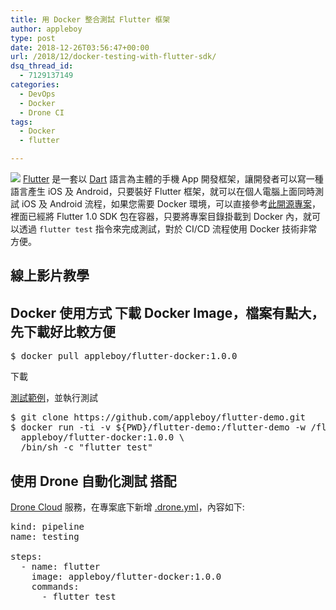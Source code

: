 ```yaml
---
title: 用 Docker 整合測試 Flutter 框架
author: appleboy
type: post
date: 2018-12-26T03:56:47+00:00
url: /2018/12/docker-testing-with-flutter-sdk/
dsq_thread_id:
  - 7129137149
categories:
  - DevOps
  - Docker
  - Drone CI
tags:
  - Docker
  - flutter

---
```

[![][1]][2] [Flutter][3] 是一套以 [Dart][4] 語言為主體的手機 App 開發框架，讓開發者可以寫一種語言產生 iOS 及 Android，只要裝好 Flutter 框架，就可以在個人電腦上面同時測試 iOS 及 Android 流程，如果您需要 Docker 環境，可以直接參考[此開源專案][5]，裡面已經將 Flutter 1.0 SDK 包在容器，只要將專案目錄掛載到 Docker 內，就可以透過 `flutter test` 指令來完成測試，對於 CI/CD 流程使用 Docker 技術非常方便。 <!--more-->

## 線上影片教學

## Docker 使用方式 下載 Docker Image，檔案有點大，先下載好比較方便 

<pre class="brush: plain; title: ; notranslate" title="">$ docker pull appleboy/flutter-docker:1.0.0
</pre> 下載

[測試範例][6]，並執行測試 

<pre class="brush: plain; title: ; notranslate" title="">$ git clone https://github.com/appleboy/flutter-demo.git
$ docker run -ti -v ${PWD}/flutter-demo:/flutter-demo -w /flutter-demo \
  appleboy/flutter-docker:1.0.0 \
  /bin/sh -c "flutter test"
</pre>

## 使用 Drone 自動化測試 搭配 

[Drone Cloud][7] 服務，在專案底下新增 [.drone.yml][8]，內容如下: 

<pre class="brush: plain; title: ; notranslate" title="">kind: pipeline
name: testing

steps:
  - name: flutter
    image: appleboy/flutter-docker:1.0.0
    commands:
      - flutter test
</pre>

 [1]: https://lh3.googleusercontent.com/REguGdEy6qgmZyU7hNscYxXV1lGzSTioUb_cBe4uVLdBNUxL2Y9oNwx2J8w6VU8BMcZhBOJoAI091l9lCJuueumNEef7ub75Dvrbl2ZC1Ri9QholsnccGd6txg9rbXP5oZoNIQVl_Fk=w700
 [2]: https://photos.google.com/share/AF1QipPVsiQNMhQf-l7rJBe-Ki9RMxMVz0x-xSDpayq967sskqwi2bzqgHBQyc9xaby8eA?key=b0xKVW5oSlEwZEl2b0FESUNDVFRGV2dYbkVPRVVB&source=ctrlq.org
 [3]: https://flutter.io
 [4]: https://www.dartlang.org/
 [5]: https://github.com/appleboy/flutter-docker
 [6]: https://github.com/appleboy/flutter-demo
 [7]: https://cloud.drone.io/
 [8]: https://github.com/appleboy/flutter-demo/blob/4b68b964c5eebde8daf393495e3cc705777aeca3/.drone.yml#L1